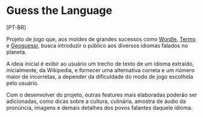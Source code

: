 # Guess the Language

[PT-BR]

Projeto de jogo que, aos moldes de grandes sucessos como [Wordle](https://www.nytimes.com/games/wordle/index.html), [Termo](https://term.ooo) e [Geoguessr](https://www.geoguessr.com), busca introduzir o público aos diversos idiomas falados no planeta.

A ideia inicial é exibir ao usuário um trecho de texto de um idioma extraído, inicialmente, da Wikipedia, e fornecer uma alternativa correta e um número maior de incorretas, a depender da dificuldade do modo de jogo escolhida pelo usuário.

Com o desenvolver do projeto, outras features mais elaboradas poderão ser adicionadas, como dicas sobre a cultura, culinária, amostra de áudio da pronúncia, imagens e demais detalhes dos povos falantes daquele idioma.
